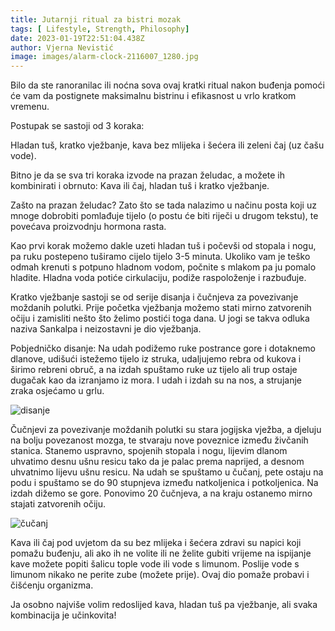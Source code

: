 ```yaml
---
title: Jutarnji ritual za bistri mozak
tags: [ Lifestyle, Strength, Philosophy]
date: 2023-01-19T22:51:04.438Z
author: Vjerna Nevistić
image: images/alarm-clock-2116007_1280.jpg
---
```

Bilo da ste ranoranilac ili noćna sova ovaj kratki ritual nakon buđenja pomoći će vam da postignete maksimalnu bistrinu i efikasnost u vrlo kratkom vremenu.

Postupak se sastoji od 3 koraka:

Hladan tuš, kratko vježbanje, kava bez mlijeka i šećera ili zeleni čaj (uz čašu vode).

Bitno je da se sva tri koraka izvode na prazan želudac, a možete ih kombinirati i obrnuto: Kava ili čaj, hladan tuš i kratko vježbanje.

Zašto na prazan želudac? Zato što se tada nalazimo u načinu posta koji uz mnoge dobrobiti pomlađuje tijelo (o postu će biti riječi u drugom tekstu), te povećava proizvodnju hormona rasta.

Kao prvi korak možemo dakle uzeti hladan tuš i počevši od stopala i nogu, pa ruku postepeno tuširamo cijelo tijelo 3-5 minuta. Ukoliko vam je teško odmah krenuti s potpuno hladnom vodom, počnite s mlakom pa ju pomalo hladite. Hladna voda potiće cirkulaciju, podiže raspoloženje i razbuđuje.

Kratko vježbanje sastoji se od serije disanja i čučnjeva za povezivanje moždanih polutki. Prije početka vježbanja možemo stati mirno zatvorenih očiju i zamisliti nešto što želimo postići toga dana. U jogi se takva odluka naziva Sankalpa i neizostavni je dio vježbanja.

Pobjedničko disanje: Na udah podižemo ruke postrance gore i dotaknemo dlanove, udišući istežemo tijelo iz struka, udaljujemo rebra od kukova i širimo rebreni obruč, a na izdah spuštamo ruke uz tijelo ali trup ostaje dugačak kao da izranjamo iz mora. I udah i izdah su na nos, a strujanje zraka osjećamo u grlu.

![disanje](/images/disanje-768x1581.jpg "disanje")

Čučnjevi za povezivanje moždanih polutki su stara jogijska vježba, a djeluju na bolju povezanost mozga, te stvaraju nove poveznice između živčanih stanica. Stanemo uspravno, spojenih stopala i nogu, lijevim dlanom uhvatimo desnu ušnu resicu tako da je palac prema naprijed, a desnom uhvatnimo lijevu ušnu resicu. Na udah se spuštamo u čučanj, pete ostaju na podu i spuštamo se do 90 stupnjeva između natkoljenica i potkoljenica. Na izdah dižemo se gore. Ponovimo 20 čučnjeva, a na kraju ostanemo mirno stajati zatvorenih očiju.

![čučanj](/images/cucanj.jpg "čučanj")



Kava ili čaj pod uvjetom da su bez mlijeka i šećera zdravi su napici koji pomažu buđenju, ali ako ih ne volite ili ne želite gubiti vrijeme na ispijanje kave možete popiti šalicu tople vode ili vode s limunom. Poslije vode s limunom nikako ne perite zube (možete prije). Ovaj dio pomaže probavi i čišćenju organizma.

Ja osobno najviše volim redoslijed kava, hladan tuš pa vježbanje, ali svaka kombinacija je učinkovita!
